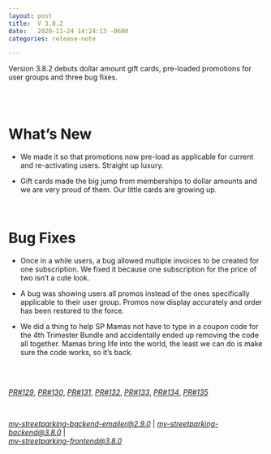 ```yaml
---
layout: post
title:  V 3.8.2
date:   2020-11-24 14:24:13 -0600
categories: release-note

---
```

Version 3.8.2 debuts dollar amount gift cards, pre-loaded promotions for user groups and three bug fixes. 

<br/><br/>


# What’s New
- We made it so that promotions now pre-load as applicable for current and re-activating users. Straight up luxury.

- Gift cards made the big jump from memberships to dollar amounts and we are very proud of them. Our little cards are growing up. 

<br/>

# Bug Fixes
- Once in a while users, a bug allowed multiple invoices to be created for one subscription. We fixed it because one subscription for the price of two isn’t a cute look. 

- A bug was showing users all promos instead of the ones specifically applicable to their user group. Promos now display accurately and order has been restored to the force. 

- We did a thing to help SP Mamas not have to type in a coupon code for the 4th Trimester Bundle and accidentally ended up removing the code all together. Mamas bring life into the world, the least we can do is make sure the code works, so it’s back. 


<br/>
  

<br/>


*[PR#129](https://github.com/streetparking/my-streetparking/pull/129)*, *[PR#130](https://github.com/streetparking/my-streetparking/pull/130)*, *[PR#131](https://github.com/streetparking/my-streetparking/pull/131)*, *[PR#132](https://github.com/streetparking/my-streetparking/pull/132)*, *[PR#133](https://github.com/streetparking/my-streetparking/pull/133)*, *[PR#134](https://github.com/streetparking/my-streetparking/pull/134)*, *[PR#135](https://github.com/streetparking/my-streetparking/pull/135)*   
  

<br/>

*[my-streetparking-backend-emailer@2.9.0](https://github.com/streetparking/my-streetparking/blob/development/packages/my-streetparking-backend-emailer/CHANGELOG.md)* \| *[my-streetparking-backend@3.8.0](https://github.com/streetparking/my-streetparking/blob/development/packages/my-streetparking-backend/CHANGELOG.md)* \| <br> *[my-streetparking-frontend@3.8.0](https://github.com/streetparking/my-streetparking/blob/development/packages/my-streetparking-frontend/CHANGELOG.md)* 



 
 
 